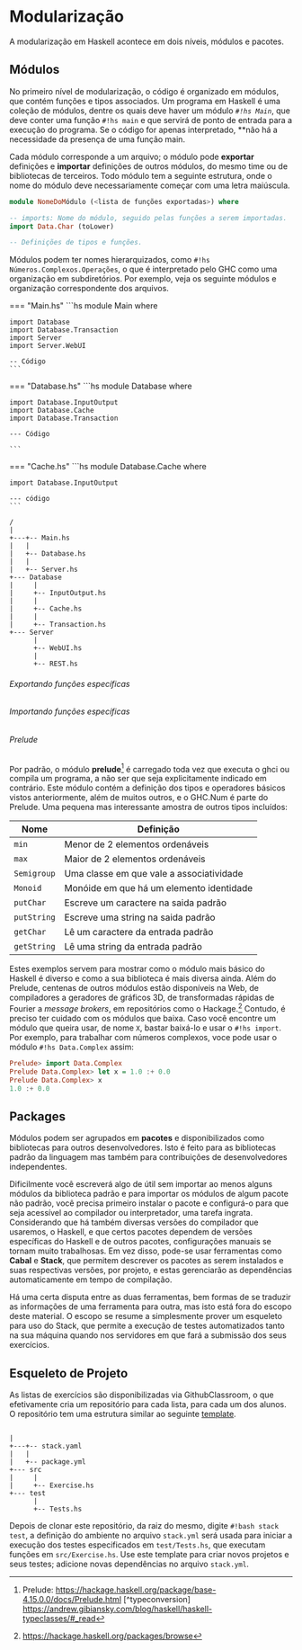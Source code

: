 # Modularização
A modularização em Haskell acontece em dois níveis, módulos e pacotes.


## Módulos
No primeiro nível de modularização, o código é organizado em módulos, que contém funções e tipos associados.
Um programa em Haskell é uma coleção de módulos, dentre os quais deve haver um módulo *`#!hs Main`*, que deve conter uma função `#!hs main` e que servirá de ponto de entrada para a execução do programa.
Se o código for apenas interpretado, **não há a necessidade da presença de uma função main.

Cada módulo corresponde a um arquivo; o módulo pode **exportar** definições e **importar** definições de outros módulos, do mesmo time ou de bibliotecas de terceiros.
Todo módulo tem a seguinte estrutura, onde o nome do módulo deve necessariamente começar com uma letra maiúscula.

```hs
module NomeDoMódulo (<lista de funções exportadas>) where

-- imports: Nome do módulo, seguido pelas funções a serem importadas.
import Data.Char (toLower)

-- Definições de tipos e funções.
```

Módulos podem ter nomes hierarquizados, como `#!hs Números.Complexos.Operações`, o que é interpretado pelo GHC como uma organização em subdiretórios. Por exemplo, veja os seguinte módulos e organização correspondente dos arquivos.

=== "Main.hs"
    ```hs
    module Main where
    
    import Database
    import Database.Transaction
    import Server
    import Server.WebUI

    -- Código
    ```

=== "Database.hs"
    ```hs
    module Database where

    import Database.InputOutput
    import Database.Cache
    import Database.Transaction

    --- Código

    ```

=== "Cache.hs"
    ```hs
    module Database.Cache where

    import Database.InputOutput

    --- código
    ```


```
/
|
+---+-- Main.hs
|   |
|   +-- Database.hs
|   |
|   +-- Server.hs
+--- Database
|     |
|     +-- InputOutput.hs
|     |
|     +-- Cache.hs
|     |
|     +-- Transaction.hs
+--- Server
      |
      +-- WebUI.hs
      |
      +-- REST.hs
```


###### Exportando funções específicas

###### Importando funções específicas





###### Prelude
Por padrão, o módulo **prelude**[^prelude] é carregado toda vez que executa o ghci ou compila um programa, a não ser que seja explicitamente indicado em contrário.
Este módulo contém a definição dos tipos e operadores básicos vistos anteriormente, além de muitos outros, e o GHC.Num é parte do Prelude.
Uma pequena mas interessante amostra de outros tipos incluídos:

| Nome | Definição |
|------|-----------|
|`min` | Menor de 2 elementos ordenáveis|
|`max` | Maior de 2 elementos ordenáveis|
|`Semigroup` | Uma classe em que vale a associatividade |
|`Monoid`| Monóide em que há um elemento identidade |
|`putChar`| Escreve um caractere na saida padrão |
|`putString`| Escreve uma string na saida padrão |
|`getChar`| Lê um caractere da entrada padrão |
|`getString`| Lê uma string da entrada padrão |

Estes exemplos servem para mostrar como o módulo mais básico do Haskell é diverso e como a sua biblioteca é mais diversa ainda.
Além do Prelude, centenas de outros módulos estão disponíveis na Web, de compiladores a geradores de gráficos 3D, de transformadas rápidas de Fourier a *message brokers*, em repositórios como o Hackage.[^hackage]
Contudo, é preciso ter cuidado com os módulos que baixa.
Caso você encontre um módulo que queira usar, de nome `X`, bastar baixá-lo e usar o `#!hs import`. Por exemplo, para trabalhar com números complexos, voce pode usar o módulo `#!hs Data.Complex` assim:

```hs
Prelude> import Data.Complex
Prelude Data.Complex> let x = 1.0 :+ 0.0
Prelude Data.Complex> x
1.0 :+ 0.0
```



## Packages
Módulos podem ser agrupados em **pacotes** e disponibilizados como bibliotecas para outros desenvolvedores.
Isto é feito para as bibliotecas padrão da linguagem mas também para contribuições de desenvolvedores independentes.

Dificilmente você escreverá algo de útil sem importar ao menos alguns módulos da biblioteca padrão e para importar os módulos de algum pacote não padrão, você precisa primeiro instalar o pacote e configurá-o para que seja acessível ao compilador ou interpretador, uma tarefa ingrata.
Considerando que há também diversas versões do compilador que usaremos, o Haskell, e que certos pacotes dependem de versões específicas do Haskell e de outros pacotes, configurações manuais se tornam muito trabalhosas.
Em vez disso, pode-se usar ferramentas como **Cabal** e **Stack**, que permitem descrever os pacotes as serem instalados e suas respectivas versões, por projeto, e estas gerenciarão as dependências automaticamente em tempo de compilação.

Há uma certa disputa entre as duas ferramentas, bem formas de se traduzir as informações de uma ferramenta para outra, mas isto está fora do escopo deste material.
O escopo se resume a simplesmente prover um esqueleto para uso do Stack, que permite a execução de testes automatizados tanto na sua máquina quando nos servidores em que fará a submissão dos seus exercícios.

## Esqueleto de Projeto

As listas de exercícios são disponibilizadas via GithubClassroom, o que efetivamente cria um repositório para cada lista, para cada um dos alunos.
O repositório tem uma estrutura similar ao seguinte [template](https://github.com/pluxos/autograding-template-haskell-stack).


```

|
+---+-- stack.yaml
|   |
|   +-- package.yml
+--- src
|     |
|     +-- Exercise.hs
+--- test
      |
      +-- Tests.hs
```

Depois de clonar este repositório, da raiz do mesmo, digite `#!bash stack test`, a definição do ambiente no arquivo `stack.yml` será usada para iniciar a execução dos testes especificados em `test/Tests.hs`, que executam funções em `src/Exercise.hs`.
Use este template para criar novos projetos e seus testes; adicione novas dependências no arquivo `stack.yml`.







[^hackage]: https://hackage.haskell.org/packages/browse
[^prelude]: Prelude: https://hackage.haskell.org/package/base-4.15.0.0/docs/Prelude.html
[^typeconversion] https://andrew.gibiansky.com/blog/haskell/haskell-typeclasses/#_read